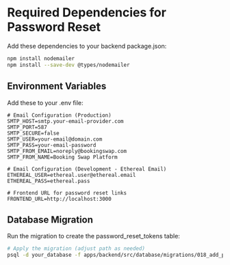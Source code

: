 # Required Dependencies for Password Reset

Add these dependencies to your backend package.json:

```bash
npm install nodemailer
npm install --save-dev @types/nodemailer
```

## Environment Variables

Add these to your .env file:

```env
# Email Configuration (Production)
SMTP_HOST=smtp.your-email-provider.com
SMTP_PORT=587
SMTP_SECURE=false
SMTP_USER=your-email@domain.com
SMTP_PASS=your-email-password
SMTP_FROM_EMAIL=noreply@bookingswap.com
SMTP_FROM_NAME=Booking Swap Platform

# Email Configuration (Development - Ethereal Email)
ETHEREAL_USER=ethereal.user@ethereal.email
ETHEREAL_PASS=ethereal.pass

# Frontend URL for password reset links
FRONTEND_URL=http://localhost:3000
```

## Database Migration

Run the migration to create the password_reset_tokens table:

```bash
# Apply the migration (adjust path as needed)
psql -d your_database -f apps/backend/src/database/migrations/018_add_password_reset_tokens.sql
```
